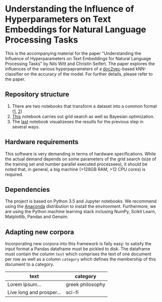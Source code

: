 # Understanding the Influence of Hyperparameters on Text Embeddings for Natural Language Processing Tasks

This is the accompanying material for the paper "Understanding the Influence of Hyperparameters on Text Embeddings for Natural Language Processing Tasks" by Nils Witt and Christin Seifert. The paper explores the influences of the various hyperpaprameters of a [doc2vec](https://radimrehurek.com/gensim/models/doc2vec.html)-based kNN-classifier on the accuracy of the model. For further details, please refer to the paper. 

## Repository structure
1. There are two notebooks that transform a dataset into a common format ([1](1.0_Amazon_corpus_to_pandas.ipynb), [2](1.1_20Newsgroups_to_pandas.ipynb))
2. [This](2_Hyperparameter_search.ipynb) notebook carries out grid search as well as Bayesian optimization.
3. The [last](3_Analysis.ipynb) notebook visualizeses the results for the previous step in several ways.

## Hardware requirements
This software is very demanding in terms of hardware specifications. While the actual demand depends on some parameters of the grid search (size of the training set and number parallel executed processees), it should be noted that, in general, a big machine (>128GB RAM, >12 CPU cores) is required. 

## Dependencies
The project is based on Python 3.5 and Jupyter notebooks. We recommend using the [Anaconda](https://www.continuum.io/downloads) distribution to install the environment. Furthermore, we are using the Python machine learning stack inclusing NumPy, Scikit Learn, Matplotlib, Pandas and Gensim. 

## Adapting new corpora
Incorporating new corpora into this framework is faily easy: to satisfy the input format a Pandas dataframe must be pickled to disk. The dataframe must contain the column `text` which comprises the text of one document per row as well as a column `category` which defines the membership of this document to a category.

| text                     | category         |
| ------------------------ |------------------|
| Lorem Ipsum...           | greek philosophy |
| Live long and prosper... | sci-fi           |
